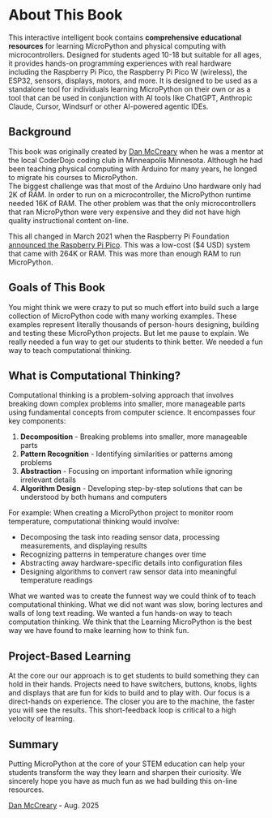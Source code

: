 # About This Book

This interactive intelligent book contains **comprehensive educational resources** for learning MicroPython and physical computing with microcontrollers. Designed for students aged 10-18 but suitable for all ages, it provides hands-on programming experiences with real hardware including the Raspberry Pi Pico, the Raspberry Pi Pico W (wireless), the ESP32, sensors, displays, motors, and more.  It is designed to be used as a standalone tool
for individuals learning MicroPython on their own or as a tool that can be
used in conjunction with AI tools like ChatGPT, Anthropic Claude, Cursor, Windsurf or other AI-powered agentic IDEs.

## Background

This book was originally created by [Dan McCreary](https://www.linkedin.com/in/danmccreary/) when he was
a mentor at the local CoderDojo coding club in Minneapolis Minnesota.  Although he had been teaching
physical computing with Arduino for many years, he longed to migrate his courses to MicroPython.  
The biggest challenge was that most of the Arduino Uno hardware only had 2K of RAM.  In order to
run on a microcontroller, the MicroPython runtime needed 16K of RAM.
The other problem was that the only microcontrollers that ran MicroPython were very expensive and they
did not have high quality instructional content on-line.

This all changed in March 2021 when the Raspberry Pi Foundation [announced the Raspberry Pi Pico](https://www.raspberrypi.com/news/raspberry-pi-pico-vertical-innovation/).  This was a low-cost ($4 USD) system that came
with 264K or RAM.  This was more than enough RAM to run MicroPython.

## Goals of This Book

You might think we were crazy to put so much effort into build such a large collection of MicroPython code
with many working examples.  These examples represent literally thousands of person-hours designing, building
and testing these MicroPython projects.  But let me pause to explain.  We really needed a fun way to get our students
to think better.  We needed a fun way to teach computational thinking.

## What is Computational Thinking?

Computational thinking is a problem-solving approach that involves 
breaking down complex problems into smaller, more manageable 
parts using fundamental concepts from computer science. It encompasses four key components:

1. **Decomposition** - Breaking problems into smaller, more manageable parts
2. **Pattern Recognition** - Identifying similarities or patterns among problems
3. **Abstraction** - Focusing on important information while ignoring irrelevant details
4. **Algorithm Design** - Developing step-by-step solutions that can be understood by both humans and computers

For example: When creating a MicroPython project to monitor room temperature, computational thinking would involve:

- Decomposing the task into reading sensor data, processing measurements, and displaying results
- Recognizing patterns in temperature changes over time
- Abstracting away hardware-specific details into configuration files
- Designing algorithms to convert raw sensor data into meaningful temperature readings

What we wanted was to create the funnest way we could think of to teach computational thinking.
What we did not want was slow, boring lectures and walls of long text reading.  We wanted
a fun hands-on way to teach computation thinking.  We think that the Learning MicroPython
is the best way we have found to make learning how to think fun.

## Project-Based Learning

At the core our our approach is to get students to build something they can hold in their hands.
Projects need to have switchers, buttons, knobs, lights and displays that are fun for kids
to build and to play with.  Our focus is a direct-hands on experience.  The closer you
are to the machine, the faster you will see the results.  This short-feedback loop is
critical to a high velocity of learning.

## Summary

Putting MicroPython at the core of your STEM education can help your students transform the way they
learn and sharpen their curiosity.  We sincerely hope you have as much fun as we had building
this on-line resources.

[Dan McCreary](https://www.linkedin.com/in/danmccreary/) - Aug. 2025